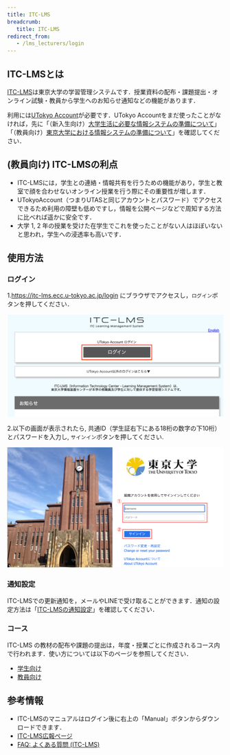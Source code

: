 ```yaml
---
title: ITC-LMS
breadcrumb:
   title: ITC-LMS
redirect_from:
   - /lms_lecturers/login
---
```


## ITC-LMSとは

[ITC-LMS](https://itc-lms.ecc.u-tokyo.ac.jp/)は東京大学の学習管理システムです．授業資料の配布・課題提出・オンライン試験・教員から学生へのお知らせ通知などの機能があります．

利用には[UTokyo Account](/utokyo_account/)が必要です．UTokyo Accountをまだ使ったことがなければ，先に「（新入生向け）[大学生活に必要な情報システムの準備について](/oc/)」「（教員向け）[東京大学における情報システムの準備について](/faculty_members/)」を確認してください．

## (教員向け) ITC-LMSの利点

- ITC-LMSには，学生との連絡・情報共有を行うための機能があり，学生と教室で顔を合わせないオンライン授業を行う際にその重要性が増します．
- UTokyoAccount（つまりUTASと同じアカウントとパスワード）でアクセスできるため利用の障壁も低めですし，情報を公開ページなどで周知する方法に比べれば遥かに安全です．
- 大学 1, 2 年の授業を受けた在学生でこれを使ったことがない人はほぼいないと思われ，学生への浸透率も高いです．

## 使用方法

### ログイン

1.https://itc-lms.ecc.u-tokyo.ac.jp/login にブラウザでアクセスし，`ログイン`ボタンを押してください．

![LMSログイン画面](./login.png)

2.以下の画面が表示されたら, 共通ID（学生証右下にある18桁の数字の下10桁）とパスワードを入力し, `サインイン`ボタンを押してください.

![UTokyo Accountログイン画面](./UTAC.png)

### 通知設定

ITC-LMSでの更新通知を，メールやLINEで受け取ることができます．通知の設定方法は「[ITC-LMSの通知設定](notification/)」を確認してください．

### コース

ITC-LMS の教材の配布や課題の提出は，年度・授業ごとに作成されるコース内で行われます．使い方については以下のページを参照してください．

* [学生向け](students/)
* [教員向け](lecturers/)

## 参考情報

* ITC-LMSのマニュアルはログイン後に右上の「Manual」ボタンからダウンロードできます．
* <a href="https://www.ecc.u-tokyo.ac.jp/itc-lms/">ITC-LMS広報ページ</a>
* <a href="https://www.ecc.u-tokyo.ac.jp/itc-lms/faq.html">FAQ: よくある質問 (ITC-LMS)</a>

